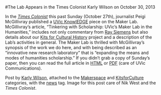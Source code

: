 #The Lab Appears in the Times Colonist
Karly Wilson on October 30, 2013

<p>In the <em><a title="learn more" href="http://www.timescolonist.com" target="_blank">Times Colonist</a></em> this past Sunday (October 27th), journalist Peigi McGillivray published a <a title="learn more" href="http://communications.uvic.ca/edge/" target="_blank">UVic KnowlEDGE</a> piece on the Maker Lab. McGillivray&#8217;s article, &#8220;Tinkering with Scholarship: UVic&#8217;s Maker Lab in the Humanities,&#8221; includes not only commentary from <a title="learn more" href="http://web.uvic.ca/~siemens/" target="_blank">Ray Siemens</a> but also details about our <a title="learn more" href="http://maker.uvic.ca/category/kits/" target="_blank">Kits for Cultural History</a> project and a description of the Lab&#8217;s activities in general. The Maker Lab is thrilled with McGillivray&#8217;s synopsis of the work we do here, and with being described as an &#8220;innovative new research laboratory&#8221; that is &#8220;expanding the means and modes of humanities scholarship.&#8221; If you didn&#8217;t grab a copy of Sunday&#8217;s paper, then you can read the full article in <a title="learn more" href="http://communications.uvic.ca/edge/" target="_blank">HTML</a> or <a title="learn more" href="http://communications.uvic.ca/edge/pdf/v13n08-oct13.pdf" target="_blank">PDF</a> (care of UVic Communications).<a href="http://communications.uvic.ca/edge/pdf/v13n08-oct13.pdf"><br />
</a></p>
<p>Post by <a href="http://maker.uvic.ca/author/karly/">Karly Wilson</a>, attached to the <a href="http://maker.uvic.ca/category/makerspace/">Makerspace</a> and <a href="http://maker.uvic.ca/category/kits/">KitsforCulture</a> categories, with the <a href="http://maker.uvic.ca/tag/news/">news</a> tag. Image for this post care of Nik West and the <em>Times Colonist</em>.</p>
